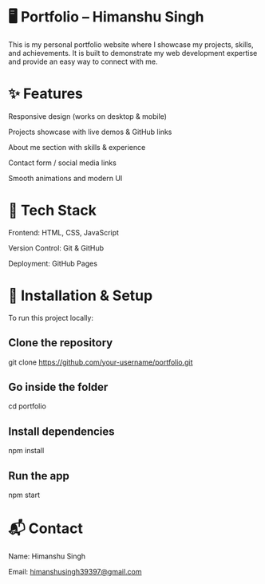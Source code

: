 # 🖥️ Portfolio – Himanshu Singh

This is my personal portfolio website where I showcase my projects, skills, and achievements.
It is built to demonstrate my web development expertise and provide an easy way to connect with me.

# ✨ Features

Responsive design (works on desktop & mobile)

Projects showcase with live demos & GitHub links

About me section with skills & experience

Contact form / social media links

Smooth animations and modern UI

# 🚀 Tech Stack

Frontend: HTML, CSS, JavaScript

Version Control: Git & GitHub

Deployment: GitHub Pages


# 🔧 Installation & Setup

To run this project locally:

## Clone the repository
git clone https://github.com/your-username/portfolio.git

## Go inside the folder
cd portfolio

## Install dependencies
npm install

## Run the app
npm start

# 📬 Contact

Name: Himanshu Singh

Email: himanshusingh39397@gmail.com
